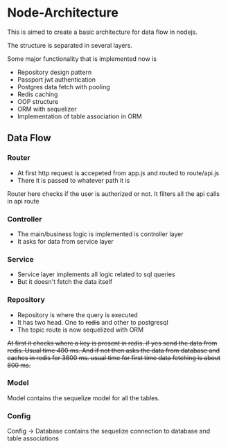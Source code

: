 # Node-Architecture

This is aimed to create a basic architecture for data flow in nodejs.

The structure is separated in several layers.

Some major functionality that is implemented now is

- Repository design pattern
- Passport jwt authentication
- Postgres data fetch with pooling
- Redis caching
- OOP structure
- ORM with sequelizer
- Implementation of table association in ORM

## Data Flow

### Router

- At first http request is accepeted from app.js and routed to route/api.js
- There it is passed to whatever path it is

Router here checks if the user is authorized or not. It filters all the api calls in api route

### Controller

- The main/business logic is implemented is controller layer
- It asks for data from service layer

### Service

- Service layer implements all logic related to sql queries
- But it doesn't fetch the data itself

### Repository

- Repository is where the query is executed
- It has two head. One to  ~~redis~~ and other to postgresql
- The topic route is now sequelized with ORM

~~At first it checks where a key is present in redis. if yes send the data from redis. Usual time 400 ms. And if not then asks the data from database and caches in redis for 3600 ms. usual time for first time data fetching is about 800 ms.~~ 

### Model

Model contains the sequelize model for all the tables. 

### Config

Config -> Database contains the sequelize connection to database and table associations